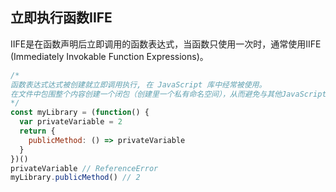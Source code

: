 
## 立即执行函数IIFE
IIFE是在函数声明后立即调用的函数表达式，当函数只使用一次时，通常使用IIFE (Immediately Invokable Function Expressions)。
```js
/*
函数表达式达式被创建就立即调用执行, 在 JavaScript 库中经常被使用。
在文件中包围整个内容创建一个闭包（创建里一个私有命名空间），从而避免与其他JavaScript 模块和库存在潜在命名冲突。
*/
const myLibrary = (function() {
  var privateVariable = 2
  return {
    publicMethod: () => privateVariable
  }
})()
privateVariable // ReferenceError
myLibrary.publicMethod() // 2
```